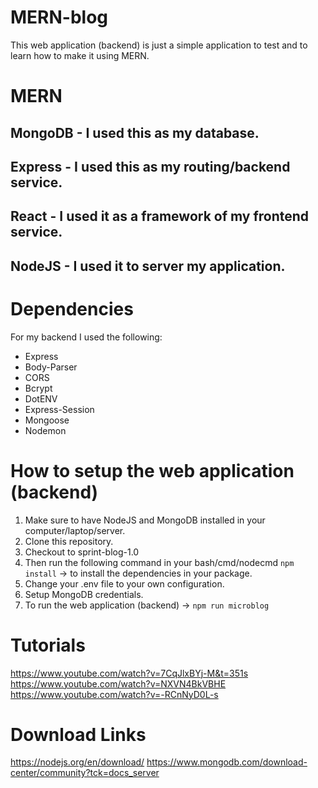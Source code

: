 # MERN-blog

This web application (backend) is just a simple application to test and to learn how to make it using MERN.

# MERN
## MongoDB - I used this as my database.
## Express - I used this as my routing/backend service.
## React - I used it as a framework of my frontend service.
## NodeJS - I used it to server my application.


# Dependencies
For my backend I used the following:
 - Express
 - Body-Parser
 - CORS
 - Bcrypt
 - DotENV
 - Express-Session
 - Mongoose
 - Nodemon
 
 # How to setup the web application (backend)
 1. Make sure to have NodeJS and MongoDB installed in your computer/laptop/server.
 2. Clone this repository.
 3. Checkout to sprint-blog-1.0
 4. Then run the following command in your bash/cmd/nodecmd `npm install` -> to install the dependencies in your package.
 5. Change your .env file to your own configuration.
 6. Setup MongoDB credentials.
 7. To run the web application (backend) -> `npm run microblog`
 
 # Tutorials
https://www.youtube.com/watch?v=7CqJlxBYj-M&t=351s
https://www.youtube.com/watch?v=NXVN4BkVBHE
https://www.youtube.com/watch?v=-RCnNyD0L-s

# Download Links
https://nodejs.org/en/download/
https://www.mongodb.com/download-center/community?tck=docs_server
